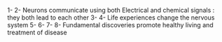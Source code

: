 1- 
2- Neurons communicate using both Electrical and chemical signals : 
they both lead to each other
3-
4- Life experiences change the nervous system
5-
6-
7-
8- Fundamental discoveries promote healthy living and treatment of disease